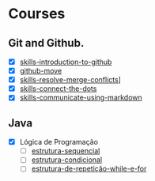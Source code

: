   # Courses
## Git and Github.
- [x] [skills-introduction-to-github](https://github.com/oceanndev/skills-introduction-to-github)
- [x] [github-move](https://github.com/oceanndev/github-move)
- [x] [skills-resolve-merge-conflicts](https://github.com/oceanndev/skills-resolve-merge-conflicts)]
- [x] [skills-connect-the-dots](https://github.com/oceanndev/skills-connect-the-dots)
- [x] [skills-communicate-using-markdown](https://github.com/oceanndev/skills-communicate-using-markdown)

## Java
- [x] Lógica de Programação
   - [ ] [estrutura-sequencial](https://github.com/oceanndev/Java_Logica_Sequencial) 
   - [ ] [estrutura-condicional](https://github.com/oceanndev/java_logica_condicional)
   - [ ] [estrutura-de-repetição-while-e-for](https://github.com/oceanndev/java_logica_repeticao)
